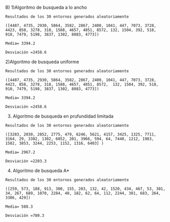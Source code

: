 B) 
  1)Algoritmo de busqueda a lo ancho 
  
    Resultados de los 30 entornos generados aleatoriamente
    
    ([4487, 4735, 2930, 5864, 3582, 2867, 2400, 1041, 447, 7073, 3728, 4423, 858, 3278, 318, 1588, 4657, 4851, 8572, 132, 1504, 392, 518, 910, 7479, 5198, 3837, 1302, 8083, 4773])
   
    Media= 3394.2
    
    Desviación =2458.6
    
  2)Algoritmo de busqueda uniforme
         
    
    Resultados de los 30 entornos generados aleatoriamente
    
    ([4487, 4735, 2930, 5864, 3582, 2867, 2400, 1041, 447, 7073, 3728, 4423, 858, 3278, 318, 1588, 4657, 4851, 8572,  132, 1504, 392, 518, 910, 7479, 5198, 3837, 1302, 8083, 4773])
   
    Media= 3394.2
    
    Desviación =2458.6  
  3) Algoritmo de busqueda en prufundidad limitada
  
    Resultados de los 30 entornos generados aleatoriamente
    
    ([3283, 2030, 2852, 2775, 479, 6246, 5621, 4157, 3425, 1325, 7711, 3164, 29, 3302, 1302, 6052, 201, 3966, 594, 64, 7440, 1212, 1983, 1582, 3853, 3244, 2253, 1152, 1316, 6403] )
    
    Media= 2967.2
    
    Desviación =2203.3   
    
  4) Algoritmo de busqueda A* 
  
    Resultados de los 30 entornos generados aleatoriamente
    
    ([259, 573, 188, 913, 300, 155, 203, 132, 42, 1520, 434, 467, 53, 301, 34, 267, 689, 1070, 2284, 40, 182, 62, 64, 112, 2244, 381, 683, 264, 3306, 429])
    
    Media= 588.3
    
    Desviación =780.3  
